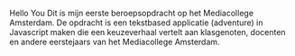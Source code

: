 Hello You Dit is mijn eerste beroepsopdracht op het Mediacollege Amsterdam. De opdracht is een tekstbased applicatie (adventure) in Javascript maken die een keuzeverhaal vertelt aan klasgenoten, docenten en andere eerstejaars van het Mediacollege Amsterdam.
